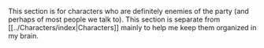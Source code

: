 This section is for characters who are definitely enemies of the party (and perhaps of most people we talk to). This section is separate from [[../Characters/index|Characters]] mainly to help me keep them organized in my brain.